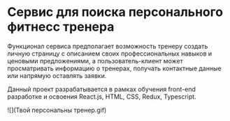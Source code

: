 # Сервис для поиска персонального фитнесс тренера # 

Функционал сервиса предполагает возможность тренеру создать личную страницу с описанием своих профессиональных навыков и ценовыми предложениями, а пользователь-клиент может просматривать информацию о тренерах, получать контактные данные или напрямую оставлять заявки.

Данный проект разрабатывается в рамках обучения front-end разработке и освоения React.js, HTML, CSS, Redux, Typescript.

![](Твой персональны тренер.gif)

